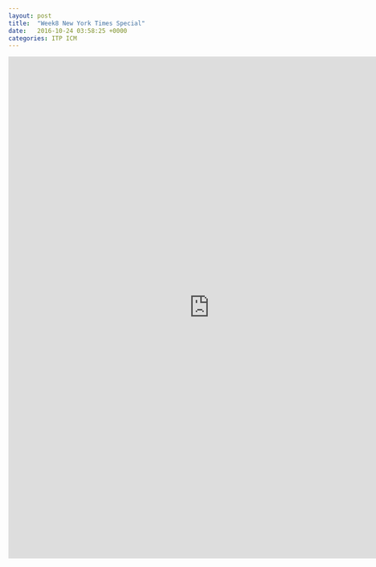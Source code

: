 ```yaml
---
layout: post
title:  "Week8 New York Times Special"
date:   2016-10-24 03:58:25 +0000
categories: ITP ICM
---
```


<iframe src="http://itp.cgao.me/ICM_wk8_v1/" width="800" height="1000" frameBorder="0"></iframe>
